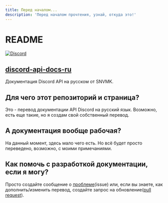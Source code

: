 ```yaml
---
title: Перед началом...
description: 'Перед началом прочтения, узнай, откуда это!'
---
```


# README

[![Discord](https://img.shields.io/discord/802069214994890774?label=%D0%B4%D0%B8%D1%81%D0%BA%D0%BE%D1%80%D0%B4)](https://discord.gg/bvU7aQxpWN)

## [discord-api-docs-ru](https://github.com/SNvMK/discord-api-docs-ru)

Документация Discord API на русском от SNVMK.

## Для чего этот репозиторий и страница?

Это - перевод документации API Discord на русский язык. Возможно, есть еще такие, но я создам свой собственный перевод.

## А документация вообще рабочая?

На данный момент, здесь мало чего есть. Но всё будет просто переведено, возможно, с моими примечаниями.

## Как помочь с разработкой документации, если я могу?

Просто создайте сообщение о [проблеме](https://github.com/SNvMK/discord-api-docs-ru/issues)\(issue\) или, если вы знаете, как дополнить/изменить перевод, создайте запрос на обновление\([pull request](https://github.com/SNvMK/discord-api-docs-ru/pulls)\).


